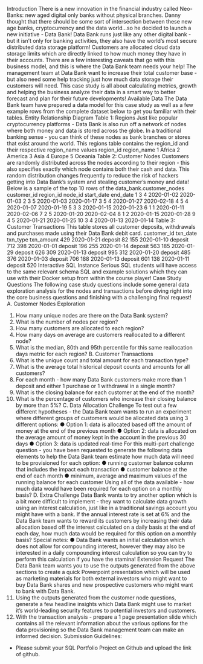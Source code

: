 

Introduction
There is a new innovation in the financial industry called Neo-Banks: new aged
digital only banks without physical branches.
Danny thought that there should be some sort of intersection between these
new age banks, cryptocurrency and the data world…so he decided to launch a
new initiative - Data Bank!
Data Bank runs just like any other digital bank - but it isn’t only for banking
activities, they also have the world’s most secure distributed data storage
platform!
Customers are allocated cloud data storage limits which are directly linked to
how much money they have in their accounts. There are a few interesting
caveats that go with this business model, and this is where the Data Bank
team needs your help!
The management team at Data Bank want to increase their total customer
base - but also need some help tracking just how much data storage their
customers will need.
This case study is all about calculating metrics, growth and helping the
business analyze their data in a smart way to better forecast and plan for their
future developments!
Available Data
The Data Bank team have prepared a data model for this case study as well as
a few example rows from the complete dataset below to get you familiar with
their tables.
Entity Relationship Diagram
Table 1: Regions
Just like popular cryptocurrency platforms - Data Bank is also run off a
network of nodes where both money and data is stored across the globe. In a
traditional banking sense - you can think of these nodes as bank branches or
stores that exist around the world.
This regions table contains the region_id and their respective region_name
values
region_id region_name
1 Africa
2 America
3 Asia
4 Europe
5 Oceania
Table 2: Customer Nodes
Customers are randomly distributed across the nodes according to their
region - this also specifies exactly which node contains both their cash and
data.
This random distribution changes frequently to reduce the risk of hackers
getting into Data Bank’s system and stealing customer’s money and data!
Below is a sample of the top 10 rows of the data_bank.customer_nodes
customer_id region_id node_id start_date end_date
1 3 4 2020-01-02 2020-01-03
2 3 5 2020-01-03 2020-01-17
3 5 4 2020-01-27 2020-02-18
4 5 4 2020-01-07 2020-01-19
5 3 3 2020-01-15 2020-01-23
6 1 1 2020-01-11 2020-02-06
7 2 5 2020-01-20 2020-02-04
8 1 2 2020-01-15 2020-01-28
9 4 5 2020-01-21 2020-01-25
10 3 4 2020-01-13 2020-01-14
Table 3: Customer Transactions
This table stores all customer deposits, withdrawals and purchases made
using their Data Bank debit card.
customer_id txn_date txn_type txn_amount
429 2020-01-21 deposit 82
155 2020-01-10 deposit 712
398 2020-01-01 deposit 196
255 2020-01-14 deposit 563
185 2020-01-29 deposit 626
309 2020-01-13 deposit 995
312 2020-01-20 deposit 485
376 2020-01-03 deposit 706
188 2020-01-13 deposit 601
138 2020-01-11 deposit 520
Interactive SQL Instance
Serious SQL students will have access to the same relevant schema SQL and
example solutions which they can use with their Docker setup from within the
course player!
Case Study Questions
The following case study questions include some general data exploration
analysis for the nodes and transactions before diving right into the core
business questions and finishing with a challenging final request!
A. Customer Nodes Exploration
1. How many unique nodes are there on the Data Bank system?
2. What is the number of nodes per region?
3. How many customers are allocated to each region?
4. How many days on average are customers reallocated to a different
node?
5. What is the median, 80th and 95th percentile for this same reallocation
days metric for each region?
B. Customer Transactions
1. What is the unique count and total amount for each transaction type?
2. What is the average total historical deposit counts and amounts for all
customers?
3. For each month - how many Data Bank customers make more than 1
deposit and either 1 purchase or 1 withdrawal in a single month?
4. What is the closing balance for each customer at the end of the month?
5. What is the percentage of customers who increase their closing balance
by more than 5%?
C. Data Allocation Challenge
To test out a few different hypotheses - the Data Bank team wants to run an
experiment where different groups of customers would be allocated data
using 3 different options:
● Option 1: data is allocated based off the amount of money at the end of
the previous month
● Option 2: data is allocated on the average amount of money kept in the
account in the previous 30 days
● Option 3: data is updated real-time
For this multi-part challenge question - you have been requested to generate
the following data elements to help the Data Bank team estimate how much
data will need to be provisioned for each option:
● running customer balance column that includes the impact each
transaction
● customer balance at the end of each month
● minimum, average and maximum values of the running balance for each
customer
Using all of the data available - how much data would have been required for
each option on a monthly basis?
D. Extra Challenge
Data Bank wants to try another option which is a bit more difficult to
implement - they want to calculate data growth using an interest calculation,
just like in a traditional savings account you might have with a bank.
If the annual interest rate is set at 6% and the Data Bank team wants to reward
its customers by increasing their data allocation based off the interest
calculated on a daily basis at the end of each day, how much data would be
required for this option on a monthly basis?
Special notes:
● Data Bank wants an initial calculation which does not allow for
compounding interest, however they may also be interested in a daily
compounding interest calculation so you can try to perform this
calculation if you have the stamina!
Extension Request
The Data Bank team wants you to use the outputs generated from the above
sections to create a quick Powerpoint presentation which will be used as
marketing materials for both external investors who might want to buy Data
Bank shares and new prospective customers who might want to bank with
Data Bank.
1. Using the outputs generated from the customer node questions,
generate a few headline insights which Data Bank might use to market
it’s world-leading security features to potential investors and customers.
2. With the transaction analysis - prepare a 1 page presentation slide
which contains all the relevant information about the various options for
the data provisioning so the Data Bank management team can make an
informed decision.
Submission Guidelines:
- Please submit your SQL Portfolio Project on Github and upload the link
of github.
